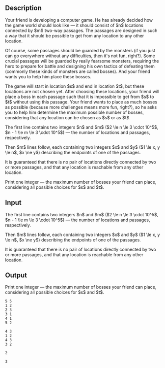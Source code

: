 ## Description

<div><p>Your friend is developing a computer game. He has already decided how the game world should look like — it should consist of $n$ locations connected by $m$ <span class="tex-font-style-bf">two-way</span> passages. The passages are designed in such a way that it should be possible to get from any location to any other location.</p><p>Of course, some passages should be guarded by the monsters (if you just can go everywhere without any difficulties, then it's not fun, right?). Some crucial passages will be guarded by really fearsome monsters, requiring the hero to prepare for battle and designing his own tactics of defeating them (commonly these kinds of monsters are called <span class="tex-font-style-bf">bosses</span>). And your friend wants you to help him place these bosses.</p><p>The game will start in location $s$ and end in location $t$, but these locations are not chosen yet. After choosing these locations, your friend will place a boss in each passage such that it is impossible to get from $s$ to $t$ without using this passage. Your friend wants to place as much bosses as possible (because more challenges means more fun, right?), so he asks you to help him determine the maximum possible number of bosses, considering that any location can be chosen as $s$ or as $t$.</p></div><div class="input-specification"><p>The first line contains two integers $n$ and $m$ ($2 \le n \le 3 \cdot 10^5$, $n - 1 \le m \le 3 \cdot 10^5$) — the number of locations and passages, respectively.</p><p>Then $m$ lines follow, each containing two integers $x$ and $y$ ($1 \le x, y \le n$, $x \ne y$) describing the endpoints of one of the passages.</p><p>It is guaranteed that there is no pair of locations directly connected by two or more passages, and that any location is reachable from any other location.</p></div><div class="output-specification"><p>Print one integer — the maximum number of bosses your friend can place, considering all possible choices for $s$ and $t$.</p></div>

## Input

<p>The first line contains two integers $n$ and $m$ ($2 \le n \le 3 \cdot 10^5$, $n - 1 \le m \le 3 \cdot 10^5$) — the number of locations and passages, respectively.</p><p>Then $m$ lines follow, each containing two integers $x$ and $y$ ($1 \le x, y \le n$, $x \ne y$) describing the endpoints of one of the passages.</p><p>It is guaranteed that there is no pair of locations directly connected by two or more passages, and that any location is reachable from any other location.</p>

## Output

<p>Print one integer — the maximum number of bosses your friend can place, considering all possible choices for $s$ and $t$.</p>





```input1
5 5
1 2
2 3
3 1
4 1
5 2

```




```input2
4 3
1 2
4 3
3 2

```




```output1
2

```




```output2
3

```


